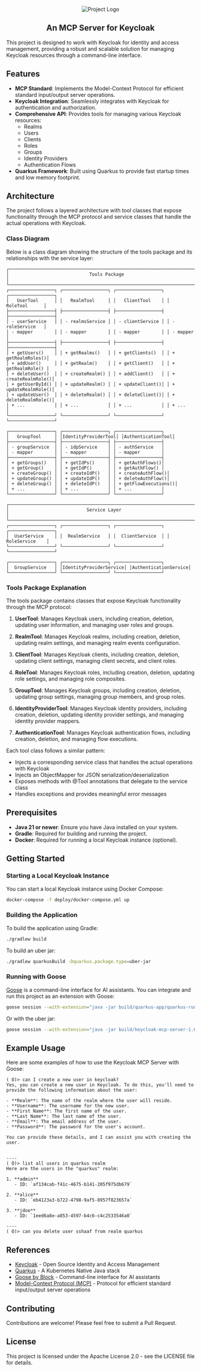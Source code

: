<!-- For a centered logo -->
<p align="center">
  <img src=".github/assets/keycloak-mcp-server.png" alt="Project Logo">
</p>
<h2 align="center">
  <b> An MCP Server for Keycloak </b>
</h2>

This project is designed to work with Keycloak for identity and access management, providing a robust and scalable solution for managing Keycloak resources through a command-line interface.

## Features

- **MCP Standard**: Implements the Model-Context Protocol for efficient standard input/output server operations.
- **Keycloak Integration**: Seamlessly integrates with Keycloak for authentication and authorization.
- **Comprehensive API**: Provides tools for managing various Keycloak resources:
  - Realms
  - Users
  - Clients
  - Roles
  - Groups
  - Identity Providers
  - Authentication Flows
- **Quarkus Framework**: Built using Quarkus to provide fast startup times and low memory footprint.

## Architecture

The project follows a layered architecture with tool classes that expose functionality through the MCP protocol and service classes that handle the actual operations with Keycloak.

### Class Diagram

Below is a class diagram showing the structure of the tools package and its relationships with the service layer:

```
┌─────────────────────────────────────────────────────────────────────────┐
│                              Tools Package                               │
└─────────────────────────────────────────────────────────────────────────┘
┌─────────────────┐ ┌─────────────────┐ ┌─────────────────┐ ┌─────────────────┐
│   UserTool      │ │   RealmTool     │ │   ClientTool    │ │   RoleTool      │
├─────────────────┤ ├─────────────────┤ ├─────────────────┤ ├─────────────────┤
│ - userService   │ │ - realmsService │ │ - clientService │ │ - roleService   │
│ - mapper        │ │ - mapper        │ │ - mapper        │ │ - mapper        │
├─────────────────┤ ├─────────────────┤ ├─────────────────┤ ├─────────────────┤
│ + getUsers()    │ │ + getRealms()   │ │ + getClients()  │ │ + getRealmRoles()│
│ + addUser()     │ │ + getRealm()    │ │ + getClient()   │ │ + getRealmRole() │
│ + deleteUser()  │ │ + createRealm() │ │ + addClient()   │ │ + createRealmRole()│
│ + getUserById() │ │ + updateRealm() │ │ + updateClient()│ │ + updateRealmRole()│
│ + updateUser()  │ │ + deleteRealm() │ │ + deleteClient()│ │ + deleteRealmRole()│
│ + ...           │ │ + ...           │ │ + ...           │ │ + ...           │
└─────────────────┘ └─────────────────┘ └─────────────────┘ └─────────────────┘

┌─────────────────┐ ┌─────────────────┐ ┌─────────────────┐
│   GroupTool     │ │IdentityProviderTool│ │AuthenticationTool│
├─────────────────┤ ├─────────────────┤ ├─────────────────┤
│ - groupService  │ │ - idpService    │ │ - authService   │
│ - mapper        │ │ - mapper        │ │ - mapper        │
├─────────────────┤ ├─────────────────┤ ├─────────────────┤
│ + getGroups()   │ │ + getIdPs()     │ │ + getAuthFlows()│
│ + getGroup()    │ │ + getIdP()      │ │ + getAuthFlow() │
│ + createGroup() │ │ + createIdP()   │ │ + createAuthFlow()│
│ + updateGroup() │ │ + updateIdP()   │ │ + deleteAuthFlow()│
│ + deleteGroup() │ │ + deleteIdP()   │ │ + getFlowExecutions()│
│ + ...           │ │ + ...           │ │ + ...           │
└─────────────────┘ └─────────────────┘ └─────────────────┘

┌─────────────────────────────────────────────────────────────────────────┐
│                             Service Layer                                │
└─────────────────────────────────────────────────────────────────────────┘
┌─────────────────┐ ┌─────────────────┐ ┌─────────────────┐ ┌─────────────────┐
│  UserService    │ │  RealmService   │ │  ClientService  │ │  RoleService    │
└─────────────────┘ └─────────────────┘ └─────────────────┘ └─────────────────┘

┌─────────────────┐ ┌─────────────────┐ ┌─────────────────┐
│  GroupService   │ │IdentityProviderService│ │AuthenticationService│
└─────────────────┘ └─────────────────┘ └─────────────────┘
```

### Tools Package Explanation

The tools package contains classes that expose Keycloak functionality through the MCP protocol:

1. **UserTool**: Manages Keycloak users, including creation, deletion, updating user information, and managing user roles and groups.

2. **RealmTool**: Manages Keycloak realms, including creation, deletion, updating realm settings, and managing realm events configuration.

3. **ClientTool**: Manages Keycloak clients, including creation, deletion, updating client settings, managing client secrets, and client roles.

4. **RoleTool**: Manages Keycloak roles, including creation, deletion, updating role settings, and managing role composites.

5. **GroupTool**: Manages Keycloak groups, including creation, deletion, updating group settings, managing group members, and group roles.

6. **IdentityProviderTool**: Manages Keycloak identity providers, including creation, deletion, updating identity provider settings, and managing identity provider mappers.

7. **AuthenticationTool**: Manages Keycloak authentication flows, including creation, deletion, and managing flow executions.

Each tool class follows a similar pattern:
- Injects a corresponding service class that handles the actual operations with Keycloak
- Injects an ObjectMapper for JSON serialization/deserialization
- Exposes methods with @Tool annotations that delegate to the service class
- Handles exceptions and provides meaningful error messages

## Prerequisites

- **Java 21 or newer**: Ensure you have Java installed on your system.
- **Gradle**: Required for building and running the project.
- **Docker**: Required for running a local Keycloak instance (optional).

## Getting Started

### Starting a Local Keycloak Instance

You can start a local Keycloak instance using Docker Compose:

```bash
docker-compose -f deploy/docker-compose.yml up
```

### Building the Application

To build the application using Gradle:

```bash
./gradlew build
```

To build an uber jar:

```bash
./gradlew quarkusBuild -Dquarkus.package.type=uber-jar
```

### Running with Goose

[Goose](https://github.com/goose-ai/goose) is a command-line interface for AI assistants. You can integrate and run this project as an extension with Goose:

```bash
goose session --with-extension="java -jar build/quarkus-app/quarkus-run.jar"
```

Or with the uber jar:

```bash
goose session --with-extension="java -jar build/keycloak-mcp-server-1.0.0-Alpha1-runner.jar"
```

## Example Usage

Here are some examples of how to use the Keycloak MCP Server with Goose:

```
( O)> can I create a new user in keycloak?
Yes, you can create a new user in Keycloak. To do this, you'll need to provide the following information about the user:

- **Realm**: The name of the realm where the user will reside.
- **Username**: The username for the new user.
- **First Name**: The first name of the user.
- **Last Name**: The last name of the user.
- **Email**: The email address of the user.
- **Password**: The password for the user's account.

You can provide these details, and I can assist you with creating the user.


----
( O)> list all users in quarkus realm
Here are the users in the "quarkus" realm:

1. **admin**
   - ID: `af134cab-f41c-4675-b141-205f975db679`

2. **alice**
   - ID: `eb4123a3-b722-4798-9af5-8957f823657a`

3. **jdoe**
   - ID: `1eed6a8e-a853-4597-b4c6-c4c2533546a0`

----
( O)> can you delete user sshaaf from realm quarkus

```

## References

- [Keycloak](https://www.keycloak.org/) - Open Source Identity and Access Management
- [Quarkus](https://quarkus.io/) - A Kubernetes Native Java stack
- [Goose by Block](https://github.com/goose-ai/goose) - Command-line interface for AI assistants
- [Model-Context Protocol (MCP)](https://github.com/goose-ai/mcp) - Protocol for efficient standard input/output server operations

## Contributing

Contributions are welcome! Please feel free to submit a Pull Request.

## License

This project is licensed under the Apache License 2.0 - see the LICENSE file for details.